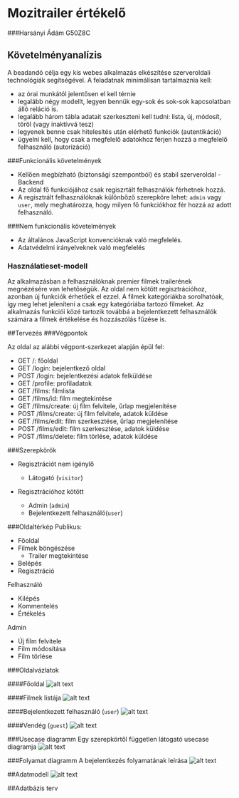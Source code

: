 # Mozitrailer értékelő
###Harsányi Ádám G50Z8C
## Követelményanalízis

A beadandó célja egy kis webes alkalmazás elkészítése szerveroldali technológiák segítségével. A feladatnak minimálisan tartalmaznia kell:

   + az órai munkától jelentősen el kell térnie
   + legalább négy modellt, legyen bennük egy-sok és sok-sok kapcsolatban álló reláció is.
   + legalább három tábla adatait szerkeszteni kell tudni: lista, új, módosít, töröl (vagy inaktívvá tesz)
   + legyenek benne csak hitelesítés után elérhető funkciók (autentikáció)
   + ügyelni kell, hogy csak a megfelelő adatokhoz férjen hozzá a megfelelő felhasználó (autorizáció)
   
###Funkcionális követelmények

  + Kellően megbízható (biztonsági szempontból) és stabil szerveroldal - Backend
  + Az oldal fő funkciójához csak regiszrtált felhasználók férhetnek hozzá.
  + A regisztrált felhasználóknak különbőző szerepköre lehet: `admin` vagy `user`, mely meghatározza, hogy milyen fő funkciókhoz fér hozzá az adott felhasználó.
  
###Nem funkcionális követelmények

+ Az általános JavaScript konvencióknak való megfelelés.
+ Adatvédelmi irányelveknek való megfelelés
   

   
### Használatieset-modell
Az alkalmazásban a felhasználóknak premier filmek trailerének megnézésére van lehetőségük. Az oldal nem kötött regisztrációhoz, azonban új funkciók érhetőek el ezzel. A filmek kategóriákba sorolhatóak, így meg lehet jeleníteni a csak egy kategóriába tartozó filmeket. Az alkalmazás funkciói közé tartozik továbbá a bejelentkezett felhasználók számára a filmek értékelése és hozzászólás fűzése is.

##Tervezés
###Végpontok

Az oldal az alábbi végpont-szerkezet alapján épül fel:

+ GET /: főoldal
+ GET /login: bejelentkező oldal
+ POST /login: bejelentkezési adatok felküldése
+ GET /profile: profiladatok
+ GET /films: filmlista
+ GET /films/id: film megtekintése
+ GET /films/create: új film felvitele, űrlap megjelenítése
+ POST /films/create: új film felvitele, adatok küldése
+ GET /films/edit: film szerkesztése, űrlap megjelenítése
+ POST /films/edit: film szerkesztése,  adatok küldése
+ POST /films/delete: film törlése, adatok küldése

###Szerepkörök
+ Regisztrációt nem igénylő

   + Látogató (`visitor`)

+ Regisztrációhoz kötött
   + Admin (`admin`)
   + Bejelentkezett felhasználó(`user`)
  
###Oldaltérkép
Publikus:

- Főoldal
- Filmek böngészése
    + Trailer megtekintése
- Belépés
- Regisztráció

Felhasználó
- Kilépés
- Kommentelés
- Értékelés
    
Admin
- Új film felvitele
- Film módosítása
- Film törlése
   
###Oldalvázlatok

####Főoldal
![alt text](https://github.com/hary1993/moovie/blob/master/images/Home.PNG)

####Filmek listája
![alt text](https://github.com/hary1993/moovie/blob/master/images/List.PNG)

####Bejelentkezett felhasználó (`user`)
![alt text](https://github.com/hary1993/moovie/blob/master/images/Bej.PNG)

####Vendég (`guest`)
![alt text](https://github.com/hary1993/moovie/blob/master/images/Nembej.PNG)

###Usecase diagramm
Egy szerepkörtől független látogató usecase diagramja 
![alt text](https://github.com/hary1993/moovie/blob/master/images/UseCase%20Films.jpg)

###Folyamat diagramm
A bejelentkezés folyamatának leírása
![alt text](https://github.com/hary1993/moovie/blob/master/images/Sequence.jpg)

##Adatmodell 
![alt text](https://github.com/hary1993/moovie/blob/master/images/datamodellFilms.jpg)

##Adatbázis terv

